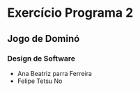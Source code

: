 # Exercício Programa 2
## Jogo de Dominó
### Design de Software 
+ Ana Beatriz parra Ferreira
+ Felipe Tetsu No